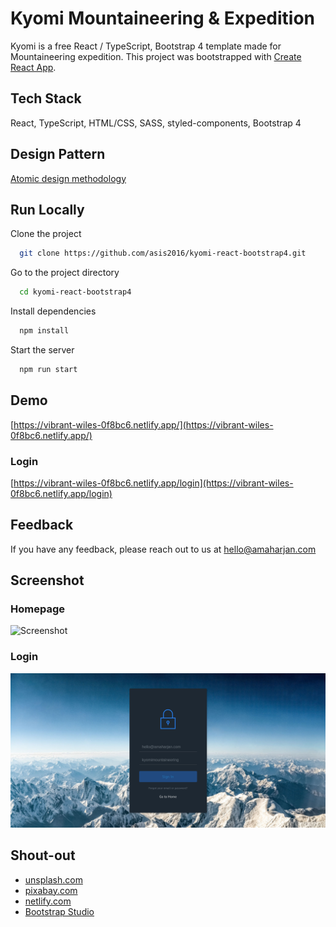 # Kyomi Mountaineering & Expedition
Kyomi is a free React / TypeScript, Bootstrap 4 template made for Mountaineering expedition. This project was bootstrapped with [Create React App](https://github.com/facebook/create-react-app).

## Tech Stack
React, TypeScript, HTML/CSS, SASS, styled-components, Bootstrap 4

## Design Pattern
[Atomic design methodology](https://atomicdesign.bradfrost.com/chapter-2/)

## Run Locally
Clone the project

```bash
  git clone https://github.com/asis2016/kyomi-react-bootstrap4.git
```

Go to the project directory

```bash
  cd kyomi-react-bootstrap4
```

Install dependencies

```bash
  npm install
```

Start the server

```bash
  npm run start
```

## Demo
[https://vibrant-wiles-0f8bc6.netlify.app/](https://vibrant-wiles-0f8bc6.netlify.app/)

### Login
[https://vibrant-wiles-0f8bc6.netlify.app/login](https://vibrant-wiles-0f8bc6.netlify.app/login)

## Feedback
If you have any feedback, please reach out to us at hello@amaharjan.com

## Screenshot

### Homepage
![Screenshot](/screenshots/screenshot-v2.png)

### Login
![Screenshot](/screenshots/screenshot-login-v1.png)

## Shout-out
 - [unsplash.com](https://unsplash.com/)
 - [pixabay.com](https://pixabay.com/)
 - [netlify.com](https://www.netlify.com/)
 - [Bootstrap Studio](https://bootstrapstudio.io/)
